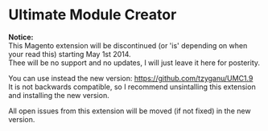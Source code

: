 Ultimate Module Creator 
=============

**Notice:**  
This Magento extension will be discontinued  (or 'is' depending on when your read this) starting May 1st 2014.  
Thee will be no support and no updates, I will just leave it here for posterity.  

You can use instead the new version: <a href="https://github.com/tzyganu/UMC1.9">https://github.com/tzyganu/UMC1.9</a>  
It is not backwards compatible, so I recommend unsintalling this extension and installing the new version.  

All open issues from this extension will be moved (if not fixed) in the new version.
